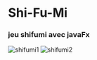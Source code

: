 # Shi-Fu-Mi
### jeu shifumi avec javaFx
![shifumi1](https://user-images.githubusercontent.com/32202745/43355660-73cb8b44-9260-11e8-87c5-92b86366e48d.PNG)
![shifumi2](https://user-images.githubusercontent.com/32202745/43355662-7448d888-9260-11e8-9f94-ad82b30dbfbf.PNG)
